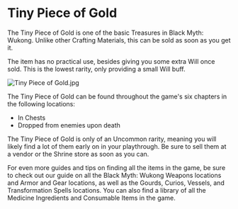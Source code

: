 # Tiny Piece of Gold

The Tiny Piece of Gold is one of the basic Treasures in Black Myth: Wukong. Unlike other Crafting Materials, this can be sold as soon as you get it. 

The item has no practical use, besides giving you some extra Will once sold. This is the lowest rarity, only providing a small Will buff. 

![Tiny Piece of Gold.jpg](https://oyster.ignimgs.com/mediawiki/apis.ign.com/black-myth-wukong/5/59/Tiny_Piece_of_Gold.jpg)

The Tiny Piece of Gold can be found throughout the game's six chapters in the following locations: 

  * In Chests
  * Dropped from enemies upon death

The Tiny Piece of Gold is only of an Uncommon rarity, meaning you will likely find a lot of them early on in your playthrough. Be sure to sell them at a vendor or the Shrine store as soon as you can. 

For even more guides and tips on finding all the items in the game, be sure to check out our guide on all the Black Myth: Wukong Weapons locations and Armor and Gear locations, as well as the Gourds, Curios, Vessels, and Transformation Spells locations. You can also find a library of all the Medicine Ingredients and Consumable Items in the game. 
